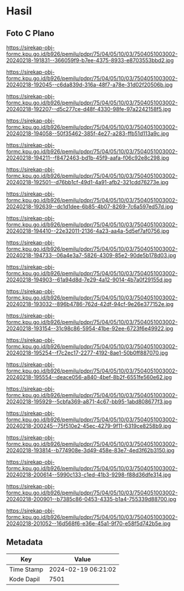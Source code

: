 # Hasil

## Foto C Plano

https://sirekap-obj-formc.kpu.go.id/b926/pemilu/pdpr/75/04/05/10/03/7504051003002-20240218-191831--366059f9-b7ee-4375-8933-e8703553bbd2.jpg

https://sirekap-obj-formc.kpu.go.id/b926/pemilu/pdpr/75/04/05/10/03/7504051003002-20240218-192045--c6da839d-316a-48f7-a78e-31d02f20506b.jpg

https://sirekap-obj-formc.kpu.go.id/b926/pemilu/pdpr/75/04/05/10/03/7504051003002-20240218-192207--d5c277ce-d48f-4330-98fe-97a2242158f5.jpg

https://sirekap-obj-formc.kpu.go.id/b926/pemilu/pdpr/75/04/05/10/03/7504051003002-20240218-194058--50f35462-385f-4e27-a283-ffb51d113a9c.jpg

https://sirekap-obj-formc.kpu.go.id/b926/pemilu/pdpr/75/04/05/10/03/7504051003002-20240218-194211--f8472463-bd1b-45f9-aafa-f06c92e8c298.jpg

https://sirekap-obj-formc.kpu.go.id/b926/pemilu/pdpr/75/04/05/10/03/7504051003002-20240218-192501--d76bb1cf-49d1-4a91-afb2-321cdd76273e.jpg

https://sirekap-obj-formc.kpu.go.id/b926/pemilu/pdpr/75/04/05/10/03/7504051003002-20240218-192639--dc1d1dee-6b85-4b07-8269-7c6a597ed57d.jpg

https://sirekap-obj-formc.kpu.go.id/b926/pemilu/pdpr/75/04/05/10/03/7504051003002-20240218-194410--22e32011-2136-4a23-aa4a-5d5ef7af0756.jpg

https://sirekap-obj-formc.kpu.go.id/b926/pemilu/pdpr/75/04/05/10/03/7504051003002-20240218-194733--06a4e3a7-5826-4309-85e2-90de5b178d03.jpg

https://sirekap-obj-formc.kpu.go.id/b926/pemilu/pdpr/75/04/05/10/03/7504051003002-20240218-194903--61a94d8d-7e29-4a12-9014-4b7a0f29155d.jpg

https://sirekap-obj-formc.kpu.go.id/b926/pemilu/pdpr/75/04/05/10/03/7504051003002-20240218-193032--896b4786-762d-42df-94cf-9e26e377152e.jpg

https://sirekap-obj-formc.kpu.go.id/b926/pemilu/pdpr/75/04/05/10/03/7504051003002-20240218-193154--31c98c86-5954-41be-92ee-6723f6e49922.jpg

https://sirekap-obj-formc.kpu.go.id/b926/pemilu/pdpr/75/04/05/10/03/7504051003002-20240218-195254--f7c2ec17-2277-4192-8ae1-50b0ff887070.jpg

https://sirekap-obj-formc.kpu.go.id/b926/pemilu/pdpr/75/04/05/10/03/7504051003002-20240218-195554--deace056-a840-4bef-8b2f-6551fe560e62.jpg

https://sirekap-obj-formc.kpu.go.id/b926/pemilu/pdpr/75/04/05/10/03/7504051003002-20240218-195929--5cbfa369-a871-4c67-bb95-1abd808677f3.jpg

https://sirekap-obj-formc.kpu.go.id/b926/pemilu/pdpr/75/04/05/10/03/7504051003002-20240218-200245--75f510e2-45ec-4279-9f11-6319ce8258b9.jpg

https://sirekap-obj-formc.kpu.go.id/b926/pemilu/pdpr/75/04/05/10/03/7504051003002-20240218-193814--b774908e-3d49-458e-83e7-4ed3f62b3150.jpg

https://sirekap-obj-formc.kpu.go.id/b926/pemilu/pdpr/75/04/05/10/03/7504051003002-20240218-200614--5990c133-c1ed-41b3-9298-f88d36dfe314.jpg

https://sirekap-obj-formc.kpu.go.id/b926/pemilu/pdpr/75/04/05/10/03/7504051003002-20240218-200901--b7385c86-0453-4335-b1a4-755339d88700.jpg

https://sirekap-obj-formc.kpu.go.id/b926/pemilu/pdpr/75/04/05/10/03/7504051003002-20240218-201052--16d568f6-e36e-45a1-9f70-e58f5d742b5e.jpg


## Metadata

| Key        | Value               |
| ---------- | ------------------- |
| Time Stamp | 2024-02-19 06:21:02 |
| Kode Dapil | 7501                |



